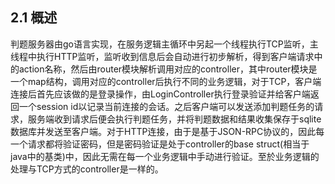 ## 2.1 概述

判题服务器由go语言实现，在服务逻辑主循环中另起一个线程执行TCP监听，主线程中执行HTTP监听，监听收到信息后会自动进行初步解析，得到客户端请求中的action名称，然后由router模块解析调用对应的controller，其中router模块是一个map结构，调用对应的controller后执行不同的业务逻辑，对于TCP，客户端连接后首先应该做的是登录操作，由LoginController执行登录验证并给客户端返回一个session id以记录当前连接的会话。之后客户端可以发送添加判题任务的请求，服务端收到请求后便会执行判题任务，并将判题数据和结果收集保存于sqlite数据库并发送至客户端。对于HTTP连接，由于是基于JSON-RPC协议的，因此每一个请求都将验证密码，但是密码验证是处于controller的base struct(相当于java中的基类)中，因此无需在每一个业务逻辑中手动进行验证。至於业务逻辑的处理与TCP方式的controller是一样的。


